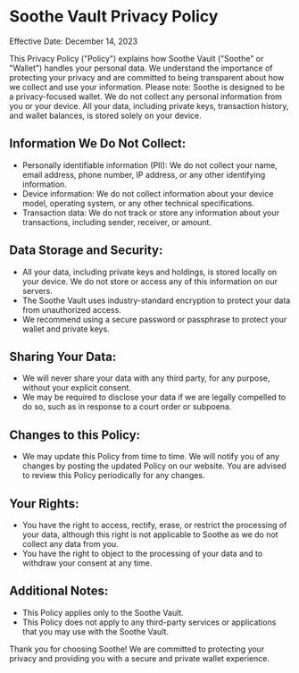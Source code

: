 # Soothe Vault Privacy Policy

Effective Date: December 14, 2023

This Privacy Policy ("Policy") explains how Soothe Vault ("Soothe" or "Wallet") handles your personal data. We
understand the importance of protecting your privacy and are committed to being transparent about how we collect and use
your information. Please note: Soothe is designed to be a privacy-focused wallet. We do not collect any personal
information from you or your device. All your data, including private keys, transaction history, and wallet balances, is
stored solely on your device.

## Information We Do Not Collect:

* Personally identifiable information (PII): We do not collect your name, email address, phone number, IP address, or
  any other identifying information.
* Device information: We do not collect information about your device model, operating system, or any other technical
  specifications.
* Transaction data: We do not track or store any information about your transactions, including sender, receiver, or
  amount.

## Data Storage and Security:

* All your data, including private keys and holdings, is stored locally on your device. We do not store or access any of
  this information on our servers.
* The Soothe Vault uses industry-standard encryption to protect your data from unauthorized access.
* We recommend using a secure password or passphrase to protect your wallet and private keys.

## Sharing Your Data:

* We will never share your data with any third party, for any purpose, without your explicit consent.
* We may be required to disclose your data if we are legally compelled to do so, such as in response to a court order or
  subpoena.

## Changes to this Policy:

* We may update this Policy from time to time. We will notify you of any changes by posting the updated Policy on our
  website. You are advised to review this Policy periodically for any changes.

## Your Rights:

* You have the right to access, rectify, erase, or restrict the processing of your data, although this right is not
  applicable to Soothe as we do not collect any data from you.
* You have the right to object to the processing of your data and to withdraw your consent at any time.

## Additional Notes:

* This Policy applies only to the Soothe Vault.
* This Policy does not apply to any third-party services or applications that you may use with the Soothe Vault.

Thank you for choosing Soothe! We are committed to protecting your privacy and providing you with a secure and private
wallet experience.
